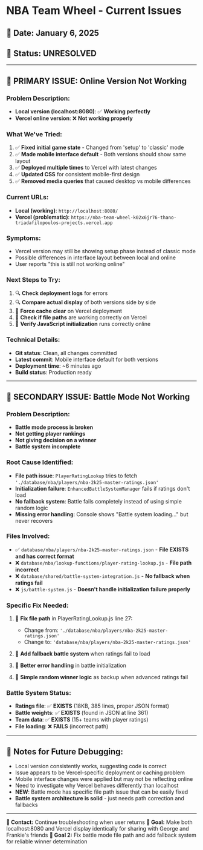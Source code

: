# NBA Team Wheel - Current Issues

## 📅 Date: January 6, 2025
## 🚨 Status: UNRESOLVED

---

## 🔴 **PRIMARY ISSUE: Online Version Not Working**

### **Problem Description:**
- **Local version (localhost:8080)**: ✅ **Working perfectly**
- **Vercel online version**: ❌ **Not working properly**

### **What We've Tried:**
1. ✅ **Fixed initial game state** - Changed from 'setup' to 'classic' mode
2. ✅ **Made mobile interface default** - Both versions should show same layout
3. ✅ **Deployed multiple times** to Vercel with latest changes
4. ✅ **Updated CSS** for consistent mobile-first design
5. ✅ **Removed media queries** that caused desktop vs mobile differences

### **Current URLs:**
- **Local (working)**: `http://localhost:8080/`
- **Vercel (problematic)**: `https://nba-team-wheel-k02x6jr76-thano-triadafilopoulos-projects.vercel.app`

### **Symptoms:**
- Vercel version may still be showing setup phase instead of classic mode
- Possible differences in interface layout between local and online
- User reports "this is still not working online"

### **Next Steps to Try:**
1. 🔍 **Check deployment logs** for errors
2. 🔍 **Compare actual display** of both versions side by side
3. 🔧 **Force cache clear** on Vercel deployment
4. 🔧 **Check if file paths** are working correctly on Vercel
5. 🔧 **Verify JavaScript initialization** runs correctly online

### **Technical Details:**
- **Git status**: Clean, all changes committed
- **Latest commit**: Mobile interface default for both versions
- **Deployment time**: ~6 minutes ago
- **Build status**: Production ready

---

## 🔴 **SECONDARY ISSUE: Battle Mode Not Working**

### **Problem Description:**
- **Battle mode process is broken**
- **Not getting player rankings** 
- **Not giving decision on a winner**
- **Battle system incomplete**

### **Root Cause Identified:**
- **File path issue**: `PlayerRatingLookup` tries to fetch `'./database/nba/players/nba-2k25-master-ratings.json'`
- **Initialization failure**: `EnhancedBattleSystemManager` fails if ratings don't load
- **No fallback system**: Battle fails completely instead of using simple random logic
- **Missing error handling**: Console shows "Battle system loading..." but never recovers

### **Files Involved:**
- ✅ `database/nba/players/nba-2k25-master-ratings.json` - **File EXISTS and has correct format**
- ❌ `database/nba/lookup-functions/player-rating-lookup.js` - **File path incorrect**
- ❌ `database/shared/battle-system-integration.js` - **No fallback when ratings fail**
- ❌ `js/battle-system.js` - **Doesn't handle initialization failure properly**

### **Specific Fix Needed:**
1. 🔧 **Fix file path** in PlayerRatingLookup.js line 27: 
   - Change from: `'./database/nba/players/nba-2k25-master-ratings.json'`
   - Change to: `'database/nba/players/nba-2k25-master-ratings.json'`

2. 🔧 **Add fallback battle system** when ratings fail to load
3. 🔧 **Better error handling** in battle initialization
4. 🔧 **Simple random winner logic** as backup when advanced ratings fail

### **Battle System Status:**
- **Ratings file**: ✅ **EXISTS** (18KB, 385 lines, proper JSON format)
- **Battle weights**: ✅ **EXISTS** (found in JSON at line 361)
- **Team data**: ✅ **EXISTS** (15+ teams with player ratings)
- **File loading**: ❌ **FAILS** (incorrect path)

---

## 📝 **Notes for Future Debugging:**
- Local version consistently works, suggesting code is correct
- Issue appears to be Vercel-specific deployment or caching problem
- Mobile interface changes were applied but may not be reflecting online
- Need to investigate why Vercel behaves differently than localhost
- **NEW**: Battle mode has specific file path issue that can be easily fixed
- **Battle system architecture is solid** - just needs path correction and fallbacks

---

**📧 Contact:** Continue troubleshooting when user returns
**🎯 Goal:** Make both localhost:8080 and Vercel display identically for sharing with George and Frankie's friends
**🎯 Goal 2:** Fix battle mode file path and add fallback system for reliable winner determination 